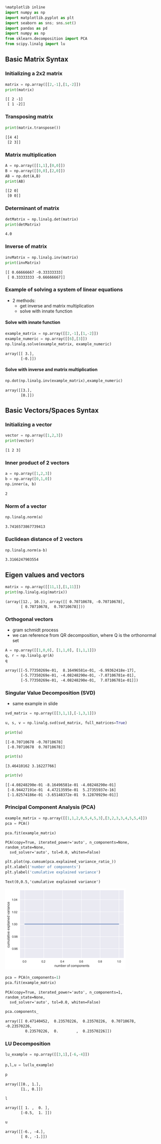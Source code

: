

```python
%matplotlib inline
import numpy as np
import matplotlib.pyplot as plt
import seaborn as sns; sns.set()
import pandas as pd
import numpy as np
from sklearn.decomposition import PCA
from scipy.linalg import lu

```

## Basic Matrix Syntax

### Initializing a 2x2 matrix


```python
matrix = np.array([[2,-1],[1,-2]])
print(matrix)
```

    [[ 2 -1]
     [ 1 -2]]


### Transposing matrix


```python
print(matrix.transpose())
```

    [[4 4]
     [2 3]]


### Matrix multiplication


```python
A = np.array([[1,1],[0,0]])
B = np.array([[0,0],[2,0]])
AB = np.dot(A,B)
print(AB)
```

    [[2 0]
     [0 0]]


### Determinant of matrix


```python
detMatrix = np.linalg.det(matrix)
print(detMatrix)
```

    4.0


### Inverse of matrix


```python
invMatrix = np.linalg.inv(matrix)
print(invMatrix)
```

    [[ 0.66666667 -0.33333333]
     [ 0.33333333 -0.66666667]]


### Example of solving a system of linear equations
- 2 methods:
    - get inverse and matrix multiplication
    - solve with innate function

#### Solve with innate function


```python
example_matrix = np.array([[2,-1],[1,-2]])
example_numeric = np.array([[6],[3]])
np.linalg.solve(example_matrix, example_numeric)
```




    array([[ 3.],
           [-0.]])



#### Solve with inverse and matrix multiplication


```python
np.dot(np.linalg.inv(example_matrix),example_numeric)
```




    array([[3.],
           [0.]])



## Basic Vectors/Spaces Syntax

### Initializing a vector


```python
vector = np.array([1,2,3])
print(vector)
```

    [1 2 3]


### Inner product of 2 vectors


```python
a = np.array([1,2,3])
b = np.array([0,1,0])
np.inner(a, b)
```




    2



### Norm of a vector


```python
np.linalg.norm(a)
```




    3.7416573867739413



### Euclidean distance of 2 vectors


```python
np.linalg.norm(a-b)
```




    3.3166247903554



## Eigen values and vectors


```python
matrix = np.array([[11,1],[1,11]])
print(np.linalg.eig(matrix))
```

    (array([12., 10.]), array([[ 0.70710678, -0.70710678],
           [ 0.70710678,  0.70710678]]))


### Orthogonal vectors
- gram schmidt process
- we can reference from QR decomposition, where Q is the orthonormal set


```python
A = np.array([[1,0,0], [1,1,0], [1,1,1]])
q, r = np.linalg.qr(A)
q
```




    array([[-5.77350269e-01,  8.16496581e-01, -6.99362418e-17],
           [-5.77350269e-01, -4.08248290e-01, -7.07106781e-01],
           [-5.77350269e-01, -4.08248290e-01,  7.07106781e-01]])



### Singular Value Decomposition (SVD)
- same example in slide


```python
svd_matrix = np.array([[3,1,1],[-1,3,1]])
```


```python
u, s, v = np.linalg.svd(svd_matrix, full_matrices=True)
```


```python
print(u)
```

    [[-0.70710678 -0.70710678]
     [-0.70710678  0.70710678]]



```python
print(s)
```

    [3.46410162 3.16227766]



```python
print(v)
```

    [[-4.08248290e-01 -8.16496581e-01 -4.08248290e-01]
     [-8.94427191e-01  4.47213595e-01  5.27355937e-16]
     [-1.82574186e-01 -3.65148372e-01  9.12870929e-01]]


### Principal Component Analysis (PCA)


```python
example_matrix = np.array([[1,1,2,0,5,4,5,3],[3,2,3,3,4,5,5,4]])
pca = PCA()
```


```python
pca.fit(example_matrix)
```




    PCA(copy=True, iterated_power='auto', n_components=None, random_state=None,
      svd_solver='auto', tol=0.0, whiten=False)




```python
plt.plot(np.cumsum(pca.explained_variance_ratio_))
plt.xlabel('number of components')
plt.ylabel('cumulative explained variance')
```




    Text(0,0.5,'cumulative explained variance')




![png](linear-algebra-101_files/linear-algebra-101_39_1.png)



```python
pca = PCA(n_components=1)
pca.fit(example_matrix)
```




    PCA(copy=True, iterated_power='auto', n_components=1, random_state=None,
      svd_solver='auto', tol=0.0, whiten=False)




```python
pca.components_
```




    array([[ 0.47140452,  0.23570226,  0.23570226,  0.70710678, -0.23570226,
             0.23570226,  0.        ,  0.23570226]])



### LU Decomposition


```python
lu_example = np.array([[3,1],[-6,-4]])

p,l,u = lu(lu_example)
```


```python
p
```




    array([[0., 1.],
           [1., 0.]])




```python
l
```




    array([[ 1. ,  0. ],
           [-0.5,  1. ]])




```python
u
```




    array([[-6., -4.],
           [ 0., -1.]])


